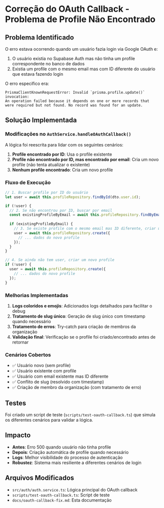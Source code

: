 # Correção do OAuth Callback - Problema de Profile Não Encontrado

## Problema Identificado

O erro estava ocorrendo quando um usuário fazia login via Google OAuth e:
1. O usuário existia no Supabase Auth mas não tinha um profile correspondente no banco de dados
2. Existia um profile com o mesmo email mas com ID diferente do usuário que estava fazendo login

O erro específico era:
```
PrismaClientKnownRequestError: Invalid `prisma.profile.update()` invocation:
An operation failed because it depends on one or more records that were required but not found. No record was found for an update.
```

## Solução Implementada

### Modificações no `AuthService.handleOAuthCallback()`

A lógica foi reescrita para lidar com os seguintes cenários:

1. **Profile encontrado por ID**: Usa o profile existente
2. **Profile não encontrado por ID, mas encontrado por email**: Cria um novo profile (não tenta atualizar o existente)
3. **Nenhum profile encontrado**: Cria um novo profile

### Fluxo de Execução

```typescript
// 1. Buscar profile por ID do usuário
let user = await this.profileRepository.findById(dto.user.id);

if (!user) {
  // 2. Se não encontrou por ID, buscar por email
  const existingProfileByEmail = await this.profileRepository.findByEmail(dto.user.email!);
  
  if (existingProfileByEmail) {
    // 3. Se existe profile com o mesmo email mas ID diferente, criar um novo
    user = await this.profileRepository.create({
      // ... dados do novo profile
    });
  }
}

// 4. Se ainda não tem user, criar um novo profile
if (!user) {
  user = await this.profileRepository.create({
    // ... dados do novo profile
  });
}
```

### Melhorias Implementadas

1. **Logs coloridos e emojis**: Adicionados logs detalhados para facilitar o debug
2. **Tratamento de slug único**: Geração de slug único com timestamp quando necessário
3. **Tratamento de erros**: Try-catch para criação de membros da organização
4. **Validação final**: Verificação se o profile foi criado/encontrado antes de retornar

### Cenários Cobertos

- ✅ Usuário novo (sem profile)
- ✅ Usuário existente com profile
- ✅ Usuário com email existente mas ID diferente
- ✅ Conflito de slug (resolvido com timestamp)
- ✅ Criação de membro da organização (com tratamento de erro)

## Testes

Foi criado um script de teste (`scripts/test-oauth-callback.ts`) que simula os diferentes cenários para validar a lógica.

## Impacto

- **Antes**: Erro 500 quando usuário não tinha profile
- **Depois**: Criação automática de profile quando necessário
- **Logs**: Melhor visibilidade do processo de autenticação
- **Robustez**: Sistema mais resiliente a diferentes cenários de login

## Arquivos Modificados

- `src/auth/auth.service.ts`: Lógica principal do OAuth callback
- `scripts/test-oauth-callback.ts`: Script de teste
- `docs/oauth-callback-fix.md`: Esta documentação


